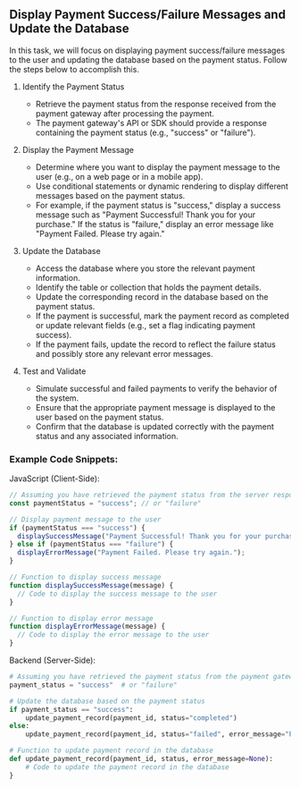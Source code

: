 
## Display Payment Success/Failure Messages and Update the Database

In this task, we will focus on displaying payment success/failure messages to the user and updating the database based on the payment status. Follow the steps below to accomplish this.

1. Identify the Payment Status
   - Retrieve the payment status from the response received from the payment gateway after processing the payment.
   - The payment gateway's API or SDK should provide a response containing the payment status (e.g., "success" or "failure").

2. Display the Payment Message
   - Determine where you want to display the payment message to the user (e.g., on a web page or in a mobile app).
   - Use conditional statements or dynamic rendering to display different messages based on the payment status.
   - For example, if the payment status is "success," display a success message such as "Payment Successful! Thank you for your purchase." If the status is "failure," display an error message like "Payment Failed. Please try again."

3. Update the Database
   - Access the database where you store the relevant payment information.
   - Identify the table or collection that holds the payment details.
   - Update the corresponding record in the database based on the payment status.
   - If the payment is successful, mark the payment record as completed or update relevant fields (e.g., set a flag indicating payment success).
   - If the payment fails, update the record to reflect the failure status and possibly store any relevant error messages.

4. Test and Validate
   - Simulate successful and failed payments to verify the behavior of the system.
   - Ensure that the appropriate payment message is displayed to the user based on the payment status.
   - Confirm that the database is updated correctly with the payment status and any associated information.

### Example Code Snippets:

JavaScript (Client-Side):
```javascript
// Assuming you have retrieved the payment status from the server response
const paymentStatus = "success"; // or "failure"

// Display payment message to the user
if (paymentStatus === "success") {
  displaySuccessMessage("Payment Successful! Thank you for your purchase.");
} else if (paymentStatus === "failure") {
  displayErrorMessage("Payment Failed. Please try again.");
}

// Function to display success message
function displaySuccessMessage(message) {
  // Code to display the success message to the user
}

// Function to display error message
function displayErrorMessage(message) {
  // Code to display the error message to the user
}
```

Backend (Server-Side):
```python
# Assuming you have retrieved the payment status from the payment gateway's response
payment_status = "success"  # or "failure"

# Update the database based on the payment status
if payment_status == "success":
    update_payment_record(payment_id, status="completed")
else:
    update_payment_record(payment_id, status="failed", error_message="Payment failed.")

# Function to update payment record in the database
def update_payment_record(payment_id, status, error_message=None):
    # Code to update the payment record in the database
}
```

